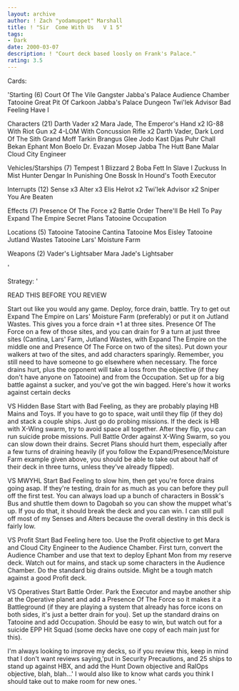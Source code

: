 ```yaml
---
layout: archive
author: ! Zach "yodamuppet" Marshall
title: ! "Sir  Come With Us   V 1 5"
tags:
- Dark
date: 2000-03-07
description: ! "Court deck based loosly on Frank's Palace."
rating: 3.5
---
```

Cards: 

'Starting (6)
Court Of The Vile Gangster
Jabba's Palace Audience Chamber
Tatooine Great Pit Of Carkoon
Jabba's Palace Dungeon
Twi'lek Advisor
Bad Feeling Have I

Characters (21)
Darth Vader x2
Mara Jade, The Emperor's Hand x2
IG-88 With Riot Gun x2
4-LOM With Concussion Rifle x2
Darth Vader, Dark Lord Of The Sith
Grand Moff Tarkin
Brangus Glee
Jodo Kast
Djas Puhr
Chall Bekan
Ephant Mon
Boelo
Dr. Evazan
Mosep
Jabba The Hutt
Bane Malar
Cloud City Engineer

Vehicles/Starships (7)
Tempest 1
Blizzard 2
Boba Fett In Slave I
Zuckuss In Mist Hunter
Dengar In Punishing One
Bossk In Hound's Tooth
Executor

Interrupts (12)
Sense x3
Alter x3
Elis Helrot x2
Twi'lek Advisor x2
Sniper
You Are Beaten

Effects (7)
Presence Of The Force x2
Battle Order
There'll Be Hell To Pay
Expand The Empire
Secret Plans
Tatooine Occupation

Locations (5)
Tatooine
Tatooine Cantina
Tatooine Mos Eisley
Tatooine Jutland Wastes
Tatooine Lars' Moisture Farm

Weapons (2)
Vader's Lightsaber
Mara Jade's Lightsaber

'

Strategy: '

READ THIS BEFORE YOU REVIEW

Start out like you would any game. Deploy, force drain, battle. Try to get out Expand The Empire on Lars' Moisture Farm (preferably) or put it on Jutland Wastes. This gives you a force drain +1 at three sites. Presence Of The Force on a few of those sites, and you can drain for 9 a turn at just three sites (Cantina, Lars' Farm, Jutland Wastes, with Expand The Empire on the middle one and Presence Of The Force on two of the sites). Put down your walkers at two of the sites, and add characters sparingly. Remember, you still need to have someone to go elsewhere when necessary. The force drains hurt, plus the opponent will take a loss from the objective (if they don't have anyone on Tatooine) and from the Occupation. Set up for a big battle against a sucker, and you've got the win bagged. Here's how it works against certain decks

VS Hidden Base
Start with Bad Feeling, as they are probably playing HB Mains and Toys. If you have to go to space, wait until they flip (if they do) and stack a couple ships. Just go do probing missions. If the deck is HB with X-Wing swarm, try to avoid space all together. After they flip, you can run suicide probe missions. Pull Battle Order against X-Wing Swarm, so you can slow down their drains. Secret Plans should hurt them, especially after a few turns of draining heavily (if you follow the Expand/Presence/Moisture Farm example given above, you should be able to take out about half of their deck in three turns, unless they've already flipped).

VS MWYHL
Start Bad Feeling to slow him, then get you're force drains going asap. If they're testing, drain for as much as you can before they pull off the first test. You can always load up a bunch of characters in Bossk's Bus and shuttle them down to Dagobah so you can show the muppet what's up. If you do that, it should break the deck and you can win. I can still pull off most of my Senses and Alters because the overall destiny in this deck is fairly low.

VS Profit
Start Bad Feeling here too. Use the Profit objective to get Mara and Cloud City Engineer to the Audience Chamber. First turn, convert the Audience Chamber and use that text to deploy Ephant Mon from my reserve deck. Watch out for mains, and stack up some characters in the Audience Chamber. Do the standard big drains outside. Might be a tough match against a good Profit deck.

VS Operatives
Start Battle Order. Park the Executor and maybe another ship at the Operative planet and add a Presence Of The Force so it makes it a Battleground (if they are playing a system that already has force icons on both sides, it's just a better drain for you). Set up the standard drains on Tatooine and add Occupation. Should be easy to win, but watch out for a suicide EPP Hit Squad (some decks have one copy of each main just for this).

I'm always looking to improve my decks, so if you review this, keep in mind that I don't want reviews saying,'put in Security Precautions, and 25 ships to stand up against HBX, and add the Hunt Down objective and RalOps objective, blah, blah...' I would also like to know what cards you think I should take out to make room for new ones.  '